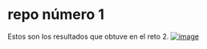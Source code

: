 # repo número 1

Estos son los resultados que obtuve en el reto 2.
<a href='https://postimg.cc/14jFr5cZ' target='_blank'><img src='https://i.postimg.cc/14jFr5cZ/image.png' border='0' alt='image'/></a>
